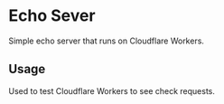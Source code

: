 # Echo Sever

Simple echo server that runs on Cloudflare Workers.

## Usage

Used to test Cloudflare Workers to see check requests.
